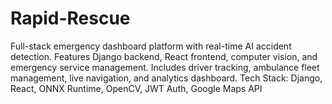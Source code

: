 # Rapid-Rescue
Full-stack emergency dashboard platform with real-time AI accident detection. Features Django backend, React frontend, computer vision, and  emergency service management. Includes driver tracking, ambulance fleet management, live navigation, and  analytics dashboard. Tech Stack: Django, React, ONNX Runtime, OpenCV, JWT Auth, Google Maps API
